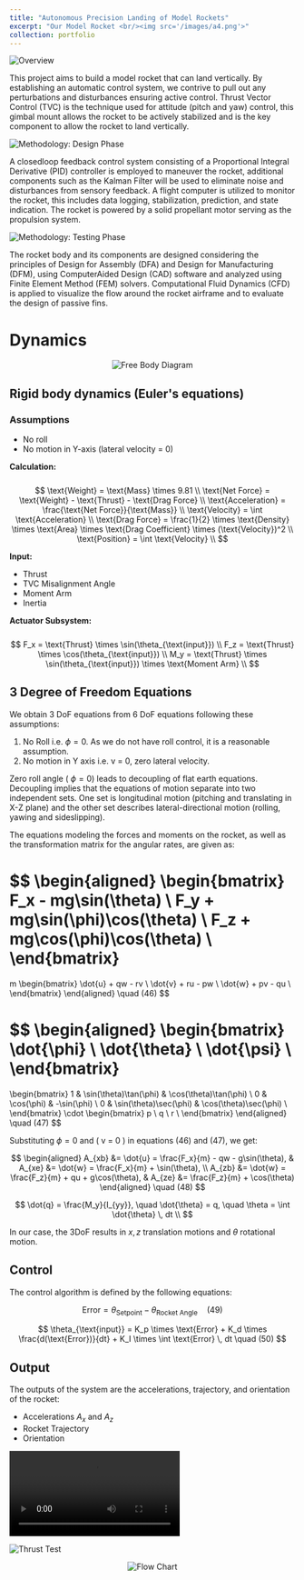 ```yaml
---
title: "Autonomous Precision Landing of Model Rockets"
excerpt: "Our Model Rocket <br/><img src='/images/a4.png'>"
collection: portfolio
---
```


![Overview](/images/t8.png "Overview")

This project aims to build a model rocket that can land vertically. By establishing an automatic control system, we contrive to pull out any perturbations and disturbances ensuring active control. Thrust Vector Control (TVC) is the technique used for attitude (pitch and yaw) control, this gimbal mount allows the rocket to be actively stabilized and is the key component to allow the rocket to land vertically.

![Methodology: Design Phase](/images/Methodology_Design_Phase_1.png "Methodology: Design Phase")

A closed­loop feedback control system consisting of a Proportional Integral Derivative (PID) controller is employed to maneuver the rocket, additional components such as the Kalman Filter will be used to eliminate noise and disturbances from sensory feedback. A flight computer is utilized to monitor the rocket, this includes data logging, stabilization, prediction, and state indication. The rocket is powered by a solid propellant motor serving as the propulsion system.

![Methodology: Testing Phase](/images/Methodology_Testing_Phase_1.png "Methodology: Testing Phase")

The rocket body and its components are designed considering the principles of Design for Assembly (DFA) and Design for Manufacturing (DFM), using Computer­Aided Design (CAD) software and analyzed using Finite Element Method (FEM) solvers. Computational Fluid Dynamics (CFD) is applied to visualize the flow around the rocket airframe and to evaluate the design of passive fins.

# Dynamics

<div style="text-align:center">
    <img src="/images/rocket_FBD3.png" alt="Free Body Diagram" title="Free Body Diagram" />
</div>

## Rigid body dynamics (Euler's equations)

### Assumptions
- No roll
- No motion in Y-axis (lateral velocity = 0)


**Calculation:**\
\
$$ 
\text{Weight} = \text{Mass} \times 9.81 \\
\text{Net Force} = \text{Weight} - \text{Thrust} - \text{Drag Force} \\
\text{Acceleration} = \frac{\text{Net Force}}{\text{Mass}} \\
\text{Velocity} = \int \text{Acceleration} \\
\text{Drag Force} = \frac{1}{2} \times \text{Density} \times \text{Area} \times \text{Drag Coefficient} \times (\text{Velocity})^2 \\
\text{Position} = \int \text{Velocity} \\
$$

**Input:**
- Thrust
- TVC Misalignment Angle
- Moment Arm
- Inertia

**Actuator Subsystem:**\
\
$$
F_x = \text{Thrust} \times \sin(\theta_{\text{input}}) \\
F_z = \text{Thrust} \times \cos(\theta_{\text{input}}) \\
M_y = \text{Thrust} \times \sin(\theta_{\text{input}}) \times \text{Moment Arm} \\
$$

## 3 Degree of Freedom Equations

We obtain 3 DoF equations from 6 DoF equations following these assumptions:

1. No Roll i.e.  $\phi = 0$. As we do not have roll control, it is a reasonable assumption. 
2. No motion in Y axis i.e. v = 0, zero lateral velocity.

Zero roll angle ( $\phi = 0$) leads to decoupling of flat earth equations. Decoupling implies that the equations of motion separate into two independent sets. One set is longitudinal motion (pitching and translating in X-Z plane) and the other set describes lateral-directional motion (rolling, yawing and sideslipping).

The equations modeling the forces and moments on the rocket, as well as the transformation matrix for the angular rates, are given as:

$$
\begin{aligned}
\begin{bmatrix}
F_x - mg\sin(\theta) \\
F_y + mg\sin(\phi)\cos(\theta) \\
F_z + mg\cos(\phi)\cos(\theta) \\
\end{bmatrix}
=
m
\begin{bmatrix}
\dot{u} + qw - rv \\
\dot{v} + ru - pw \\
\dot{w} + pv - qu \\
\end{bmatrix}
\end{aligned}
\quad (46)
$$

$$
\begin{aligned}
\begin{bmatrix}
\dot{\phi} \\
\dot{\theta} \\
\dot{\psi} \\
\end{bmatrix}
=
\begin{bmatrix}
1 & \sin(\theta)\tan(\phi) & \cos(\theta)\tan(\phi) \\
0 & \cos(\phi) & -\sin(\phi) \\
0 & \sin(\theta)\sec(\phi) & \cos(\theta)\sec(\phi) \\
\end{bmatrix}
\cdot
\begin{bmatrix}
p \\
q \\
r \\
\end{bmatrix}
\end{aligned}
\quad (47)
$$

Substituting  $\phi = 0$  and \( v = 0 \) in equations (46) and (47), we get:

$$
\begin{aligned}
A_{xb} &= \dot{u} = \frac{F_x}{m} - qw - g\sin(\theta), & A_{xe} &= \dot{w} = \frac{F_x}{m} + \sin(\theta), \\
A_{zb} &= \dot{w} = \frac{F_z}{m} + qu + g\cos(\theta), & A_{ze} &= \frac{F_z}{m} + \cos(\theta)
\end{aligned}
\quad (48)
$$

$$
\dot{q} = \frac{M_y}{I_{yy}}, \quad \dot{\theta} = q, \quad \theta = \int \dot{\theta} \, dt \\
$$

In our case, the 3DoF results in $x, z$ translation motions and $\theta$ rotational motion.

## Control

The control algorithm is defined by the following equations:

$$
\text{Error} = \theta_{\text{Setpoint}} - \theta_{\text{Rocket Angle}} \quad (49)
$$

$$
\theta_{\text{input}} = K_p \times \text{Error} + K_d \times \frac{d(\text{Error})}{dt} + K_I \times \int \text{Error} \, dt \quad (50)
$$

## Output

The outputs of the system are the accelerations, trajectory, and orientation of the rocket:

- Accelerations $A_x$ and $A_z$
- Rocket Trajectory
- Orientation

![Thrust Test](/images/Thrust_Test_1.mp4 "Thrust Test")

![Thrust Test](/images/mr_thrust_curve.png "Thrust Curve")

<div style="text-align:center">
    <img src="/images/flowchart3.jpeg" alt="Flow Chart" title="Flow Chart" />
</div>
